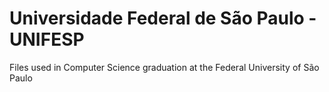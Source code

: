 # Universidade Federal de São Paulo - UNIFESP
Files used in Computer Science graduation at the Federal University of São Paulo
